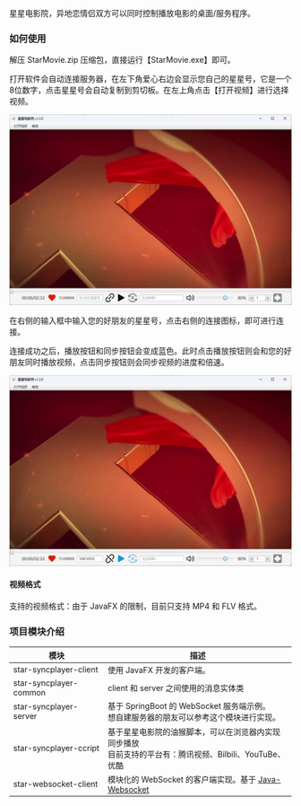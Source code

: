 星星电影院，异地恋情侣双方可以同时控制播放电影的桌面/服务程序。



### 如何使用

解压 StarMovie.zip 压缩包，直接运行【StarMovie.exe】即可。

打开软件会自动连接服务器，在左下角爱心右边会显示您自己的星星号，它是一个8位数字，点击星星号会自动复制到剪切板。在左上角点击【打开视频】进行选择视频。

![image-20230107191059319](readme.assets/image-20230107191059319.png)

在右侧的输入框中输入您的好朋友的星星号，点击右侧的连接图标，即可进行连接。

连接成功之后，播放按钮和同步按钮会变成蓝色。此时点击播放按钮则会和您的好朋友同时播放视频，点击同步按钮则会同步视频的进度和倍速。

![image-20230107190907452](readme.assets/image-20230107190907452.png)





#### 视频格式

支持的视频格式：由于 JavaFX 的限制，目前只支持 MP4 和 FLV 格式。




### 项目模块介绍

| 模块                   | 描述                                                         |
| ---------------------- | ------------------------------------------------------------ |
| star-syncplayer-client | 使用 JavaFX 开发的客户端。                                   |
| star-syncplayer-common | client 和 server 之间使用的消息实体类                        |
| star-syncplayer-server | 基于 SpringBoot 的 WebSocket 服务端示例。<br>想自建服务器的朋友可以参考这个模块进行实现。 |
| star-syncplayer-ccript | 基于星星电影院的油猴脚本，可以在浏览器内实现同步播放<br>目前支持的平台有：腾讯视频、Bilbili、YouTuBe、优酷 |
| star-websocket-client  | 模块化的 WebSocket 的客户端实现。基于 [Java-Websocket](https://github.com/TooTallNate/Java-WebSocket) |





